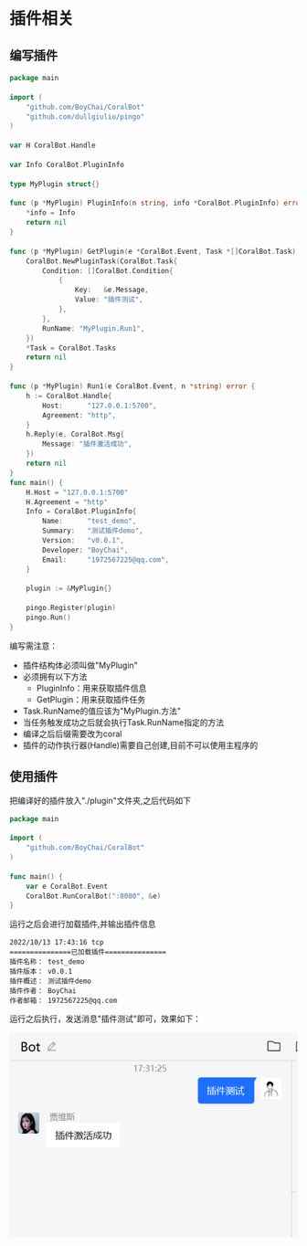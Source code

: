 # 插件相关

## 编写插件

```go
package main

import (
	"github.com/BoyChai/CoralBot"
	"github.com/dullgiulio/pingo"
)

var H CoralBot.Handle

var Info CoralBot.PluginInfo

type MyPlugin struct{}

func (p *MyPlugin) PluginInfo(n string, info *CoralBot.PluginInfo) error {
	*info = Info
	return nil
}

func (p *MyPlugin) GetPlugin(e *CoralBot.Event, Task *[]CoralBot.Task) error {
	CoralBot.NewPluginTask(CoralBot.Task{
		Condition: []CoralBot.Condition{
			{
				Key:   &e.Message,
				Value: "插件测试",
			},
		},
		RunName: "MyPlugin.Run1",
	})
	*Task = CoralBot.Tasks
	return nil
}

func (p *MyPlugin) Run1(e CoralBot.Event, n *string) error {
	h := CoralBot.Handle{
		Host:      "127.0.0.1:5700",
		Agreement: "http",
	}
	h.Reply(e, CoralBot.Msg{
		Message: "插件激活成功",
	})
	return nil
}
func main() {
	H.Host = "127.0.0.1:5700"
	H.Agreement = "http"
	Info = CoralBot.PluginInfo{
		Name:      "test_demo",
		Summary:   "测试插件demo",
		Version:   "v0.0.1",
		Developer: "BoyChai",
		Email:     "1972567225@qq.com",
	}

	plugin := &MyPlugin{}

	pingo.Register(plugin)
	pingo.Run()
}
```

编写需注意：

- 插件结构体必须叫做"MyPlugin"
- 必须拥有以下方法
   - PluginInfo：用来获取插件信息
  - GetPlugin：用来获取插件任务
- Task.RunName的值应该为"MyPlugin.方法"
- 当任务触发成功之后就会执行Task.RunName指定的方法
- 编译之后后缀需要改为coral
- 插件的动作执行器(Handle)需要自己创建,目前不可以使用主程序的

## 使用插件

把编译好的插件放入"./plugin"文件夹,之后代码如下

```go
package main

import (
	"github.com/BoyChai/CoralBot"
)

func main() {
	var e CoralBot.Event
	CoralBot.RunCoralBot(":8080", &e)
}
```

运行之后会进行加载插件,并输出插件信息

```bash
2022/10/13 17:43:16 tcp
===============已加载插件===============
插件名称： test_demo
插件版本： v0.0.1
插件概述： 测试插件demo
插件作者： BoyChai
作者邮箱： 1972567225@qq.com
```

运行之后执行，发送消息"插件测试"即可，效果如下：

![效果](./img/20221013173153.png)